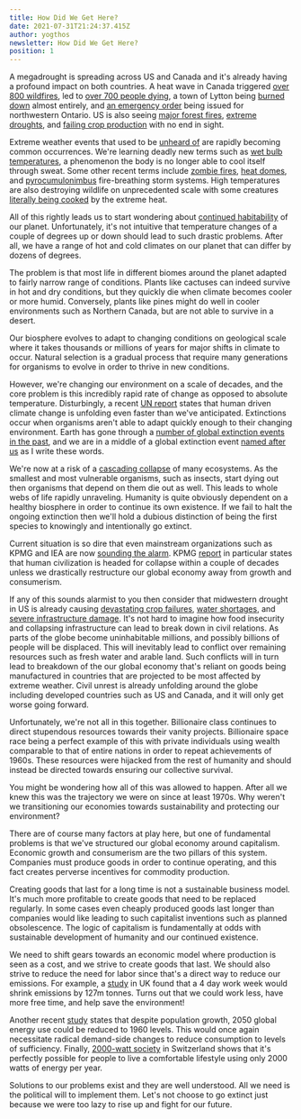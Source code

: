```yaml
---
title: How Did We Get Here?
date: 2021-07-31T21:24:37.415Z
author: yogthos
newsletter: How Did We Get Here?
position: 1
---
```

A megadrought is spreading across US and Canada and it's already having a profound impact on both countries. A heat wave in Canada triggered [over 800 wildfires](https://www.theweathernetwork.com/ca/news/article/smoky-skies-span-the-country-with-nearly-800-active-wildfires-burning
), led to [over 700 people dying](https://www.vaughantoday.ca/historic-heatwave-more-than-700-dead-in-canada-and-150-fires-in-progress/), a town of Lytton being [burned down](https://www.cbc.ca/news/canada/british-columbia/bc-wildfires-lytton-july-1-2021-1.6087311) almost entirely, and [an emergency order](https://www.cbc.ca/news/canada/thunder-bay/northwestern-ontario-forest-fires-calls-for-resources-1.6103208) being issued for northwestern Ontario. US is also seeing [major forest fires](https://abcnews.go.com/US/heat-fires-west-severe-causing-thunderstorms-rain/story?id=78968764), [extreme droughts](https://www.sfchronicle.com/local/article/74-of-California-and-52-of-the-Western-U-S-now-16225433.php), and [failing crop production](https://www.agupdate.com/livestockroundup/markets/corn-projections-bleak-as-much-of-the-midwest-drought-continues/article_d2caa53a-d808-11eb-ba27-2f7cddf66b43.html) with no end in sight.

Extreme weather events that used to be [unheard of](https://www.cbsnews.com/news/heat-wave-dome-2021-seattle-portland-weather/) are rapidly becoming common occurrences. We're learning deadly new terms such as [wet bulb temperatures](https://www.cbc.ca/news/science/how-hot-is-too-hot-for-humans-understanding-wet-bulb-temperatures-1.6088415), a phenomenon the body is no longer able to cool itself through sweat. Some other recent terms include [zombie fires](https://www.axios.com/zombie-fires-detected-alaska-canada-increase-global-warming-3a4d90ad-931d-4c9d-9617-e4187ebfa2f2.html), [heat domes](https://www.theguardian.com/environment/2021/jul/02/canadian-inferno-northern-heat-exceeds-worst-case-climate-models), and [pyrocumulonimbus](https://www.nasa.gov/topics/earth/features/pyrocb.html) fire-breathing storm systems. High temperatures are also destroying wildlife on unprecedented scale with some creatures [literally being cooked](https://www.thestar.com/news/canada/2021/07/07/its-so-hot-that-canadas-sea-creatures-are-cooking-to-their-death-in-their-shells.html) by the extreme heat.


All of this rightly leads us to start wondering about [continued habitability](https://www.rollingstone.com/culture/culture-features/climate-crisis-goodell-survive-extreme-heat-875198/) of our planet. Unfortunately, it's not intuitive that temperature changes of a couple of degrees up or down should lead to such drastic problems. After all, we have a range of hot and cold climates on our planet that can differ by dozens of degrees.

The problem is that most life in different biomes around the planet adapted to fairly narrow range of conditions. Plants like cactuses can indeed survive in hot and dry conditions, but they quickly die when climate becomes cooler or more humid. Conversely, plants like pines might do well in cooler environments such as Northern Canada, but are not able to survive in a desert.

Our biosphere evolves to adapt to changing conditions on geological scale where it takes thousands or millions of years for major shifts in climate to occur. Natural selection is a gradual process that require many generations for organisms to evolve in order to thrive in new conditions.

However, we're changing our environment on a scale of decades, and the core problem is this incredibly rapid rate of change as opposed to absolute temperature. Disturbingly, a recent [UN report](https://www.france24.com/en/live-news/20210623-crushing-climate-impacts-to-hit-sooner-than-feared-draft-un-report) states that human driven climate change is unfolding even faster than we've anticipated. Extinctions occur when organisms aren't able to adapt quickly enough to their changing environment. Earth has gone through a [number of global extinction events in the past](https://en.wikipedia.org/wiki/List_of_extinction_events), and we are in a middle of a global extinction event [named after us](https://www.cbc.ca/radio/quirks/oct-19-2019-understanding-the-anthropocene-extinction-regenerating-cartilage-and-more-1.5324707/understanding-extinction-humanity-has-destroyed-half-the-life-on-earth-1.5324721) as I write these words.

We're now at a risk of a [cascading collapse](https://royalsocietypublishing.org/doi/10.1098/rstb.2008.0219) of many ecosystems. As the smallest and most vulnerable organisms, such as insects, start dying out then organisms that depend on them die out as well. This leads to whole webs of life rapidly unraveling. Humanity is quite obviously dependent on a healthy biosphere in order to continue its own existence. If we fail to halt the ongoing extinction then we'll hold a dubious distinction of being the first species to knowingly and intentionally go extinct.

Current situation is so dire that even mainstream organizations such as KPMG and IEA are now [sounding the alarm](https://arstechnica.com/tech-policy/2021/05/all-fossil-fuel-exploration-needs-to-end-this-year-iea-says/). KPMG [report](https://www.vice.com/en/article/z3xw3x/new-research-vindicates-1972-mit-prediction-that-society-will-collapse-soon) in particular states that human civilization is headed for collapse within a couple of decades unless we drastically restructure our global economy away from growth and consumerism.

If any of this sounds alarmist to you then consider that midwestern drought in US is already causing [devastating crop failures](https://newfinancemagazine.com/farmers-warn-that-the-megadrought-in-the-western-u-s-threatens-to-cause-devastating-crop-failures-in-2021-investment-watch/), [water shortages](https://www.apr.org/post/amid-mega-drought-water-shortage-will-be-declared-along-colorado-river), and [severe infrastructure damage](https://kyma.com/videor/2021/07/23/extreme-weather-threatens-us-infrastructure/). It's not hard to imagine how food insecurity and collapsing infrastructure can lead to break down in civil relations. As parts of the globe become uninhabitable millions, and possibly billions of people will be displaced. This will inevitably lead to conflict over remaining resources such as fresh water and arable land. Such conflicts will in turn lead to breakdown of the our global economy that's reliant on goods being manufactured in countries that are projected to be most affected by extreme weather. Civil unrest is already unfolding around the globe including developed countries such as US and Canada, and it will only get worse going forward.

Unfortunately, we're not all in this together. Billionaire class continues to direct stupendous resources towards their vanity projects. Billionaire space race being a perfect example of this with private individuals using wealth comparable to that of entire nations in order to repeat achievements of 1960s. These resources were hijacked from the rest of humanity and should instead be directed towards ensuring our collective survival.

You might be wondering how all of this was allowed to happen. After all we knew this was the trajectory we were on since at least 1970s. Why weren't we transitioning our economies towards sustainability and protecting our environment?

There are of course many factors at play here, but one of fundamental problems is that we've structured our global economy around capitalism. Economic growth and consumerism are the two pillars of this system. Companies must produce goods in order to continue operating, and this fact creates perverse incentives for commodity production.

Creating goods that last for a long time is not a sustainable business model. It's much more profitable to create goods that need to be replaced regularly. In some cases even cheaply produced goods last longer than companies would like leading to such capitalist inventions such as planned obsolescence. The logic of capitalism is fundamentally at odds with sustainable development of humanity and our continued existence.

We need to shift gears towards an economic model where production is seen as a cost, and we strive to create goods that last. We should also strive to reduce the need for labor since that's a direct way to reduce our emissions. For example, a [study](https://www.theguardian.com/environment/2021/may/27/four-day-working-week-would-slash-uk-carbon-footprint-report) in UK found that a 4 day work week would shrink emissions by 127m tonnes. Turns out that we could work less, have more free time, and help save the environment!


Another recent [study](https://www.sciencedirect.com/science/article/pii/S0959378020307512) states that despite population growth, 2050 global energy use could be reduced to 1960 levels. This would once again necessitate radical demand-side changes to reduce consumption to levels of sufficiency. Finally, [2000-watt society](https://en.wikipedia.org/wiki/2000-watt_society) in Switzerland shows that it's perfectly possible for people to live a comfortable lifestyle using only 2000 watts of energy per year.

Solutions to our problems exist and they are well understood. All we need is the political will to implement them. Let's not choose to go extinct just because we were too lazy to rise up and fight for our future.